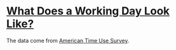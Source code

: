 # [What Does a Working Day Look Like?](https://zhenmao.github.io/what-does-a-working-day-look-like/)

The data come from [American Time Use Survey](https://www.bls.gov/tus/tables/a4-2122.htm).
